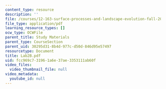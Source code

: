 ```yaml
---
content_type: resource
description: ''
file: /courses/12-163-surface-processes-and-landscape-evolution-fall-2004/fcc969c731961a6e37ae3353111ab60f_Lab2B.pdf
file_type: application/pdf
learning_resource_types: []
ocw_type: OCWFile
parent_title: Study Materials
parent_type: CourseSection
parent_uid: 30295d31-8b4d-977c-d50d-846d95e57497
resourcetype: Document
title: Lab2B.pdf
uid: fcc969c7-3196-1a6e-37ae-3353111ab60f
video_files:
  video_thumbnail_file: null
video_metadata:
  youtube_id: null
---
```

